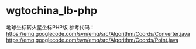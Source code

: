 wgtochina_lb-php
================

地球坐标转火星坐标PHP版
参考代码：
https://emq.googlecode.com/svn/emq/src/Algorithm/Coords/Converter.java
https://emq.googlecode.com/svn/emq/src/Algorithm/Coords/Point.java